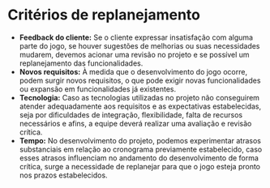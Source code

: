 # Critérios de replanejamento

- **Feedback do cliente:** Se o cliente expressar insatisfação com alguma parte do jogo, se houver sugestões de melhorias ou suas necessidades mudarem, devemos acionar uma revisão no projeto e se possível um replanejamento das funcionalidades.
- **Novos requisitos:** À medida que o desenvolvimento do jogo ocorre, podem surgir novos requisitos, o que pode exigir novas funcionalidades ou expansão em funcionalidades já existentes. 
- **Tecnologia:** Caso as tecnologias utilizadas no projeto não conseguirem atender adequadamente aos requisitos e as expectativas estabelecidas, seja por dificuldades de integração, flexibilidade, falta de recursos necessários e afins, a equipe deverá realizar uma avaliação e revisão crítica. 
- **Tempo:** No desenvolvimento do projeto, podemos experimentar atrasos substanciais em relação ao cronograma previamente estabelecido, caso esses atrasos influenciam no andamento do desenvolvimento de forma crítica, surge a necessidade de replanejar para que o jogo esteja pronto nos prazos estabelecidos. 